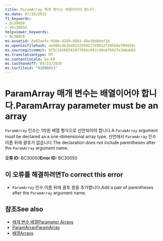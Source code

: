 ```yaml
---
title: ParamArray 매개 변수는 배열이어야 합니다.
ms.date: 07/20/2015
f1_keywords:
- bc30050
- vbc30050
helpviewer_keywords:
- BC30050
ms.assetid: da02aefe-950e-4289-89b3-48e10d0def1b
ms.openlocfilehash: ae60bcd61bd8232999227e9812f595b8ef09856c
ms.sourcegitcommit: bf5c5850654187705bc94cc40ebfb62fe346ab02
ms.translationtype: MT
ms.contentlocale: ko-KR
ms.lasthandoff: 09/23/2020
ms.locfileid: "91098413"
---
```

# <a name="paramarray-parameter-must-be-an-array"></a><span data-ttu-id="68d81-102">ParamArray 매개 변수는 배열이어야 합니다.</span><span class="sxs-lookup"><span data-stu-id="68d81-102">ParamArray parameter must be an array</span></span>

<span data-ttu-id="68d81-103">`ParamArray` 인수는 1차원 배열 형식으로 선언되어야 합니다.</span><span class="sxs-lookup"><span data-stu-id="68d81-103">A `ParamArray` argument must be declared as a one-dimensional array type.</span></span> <span data-ttu-id="68d81-104">선언에서 `ParamArray` 인수 이름 뒤에 괄호가 없습니다.</span><span class="sxs-lookup"><span data-stu-id="68d81-104">The declaration does not include parentheses after the `ParamArray` argument name.</span></span>  
  
 <span data-ttu-id="68d81-105">**오류 ID:** BC30050</span><span class="sxs-lookup"><span data-stu-id="68d81-105">**Error ID:** BC30050</span></span>  
  
## <a name="to-correct-this-error"></a><span data-ttu-id="68d81-106">이 오류를 해결하려면</span><span class="sxs-lookup"><span data-stu-id="68d81-106">To correct this error</span></span>  
  
- <span data-ttu-id="68d81-107">`ParamArray` 인수 이름 뒤에 괄호 쌍을 추가합니다.</span><span class="sxs-lookup"><span data-stu-id="68d81-107">Add a pair of parentheses after the `ParamArray` argument name.</span></span>  
  
## <a name="see-also"></a><span data-ttu-id="68d81-108">참조</span><span class="sxs-lookup"><span data-stu-id="68d81-108">See also</span></span>

- [<span data-ttu-id="68d81-109">매개 변수 배열</span><span class="sxs-lookup"><span data-stu-id="68d81-109">Parameter Arrays</span></span>](../programming-guide/language-features/procedures/parameter-arrays.md)
- [<span data-ttu-id="68d81-110">ParamArray</span><span class="sxs-lookup"><span data-stu-id="68d81-110">ParamArray</span></span>](../language-reference/modifiers/paramarray.md)
- [<span data-ttu-id="68d81-111">배열</span><span class="sxs-lookup"><span data-stu-id="68d81-111">Arrays</span></span>](../programming-guide/language-features/arrays/index.md)
